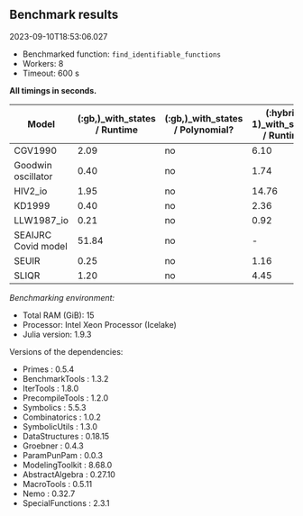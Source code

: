 ## Benchmark results

2023-09-10T18:53:06.027

- Benchmarked function: `find_identifiable_functions`
- Workers: 8
- Timeout: 600 s

**All timings in seconds.**

|Model|(:gb,)_with_states / Runtime|(:gb,)_with_states / Polynomial?|(:hybrid, 1)_with_states / Runtime|(:hybrid, 1)_with_states / Polynomial?|(:hybrid, 2)_with_states / Runtime|(:hybrid, 2)_with_states / Polynomial?|(:hybrid, 3)_with_states / Runtime|(:hybrid, 3)_with_states / Polynomial?|
|-----|---|---|---|---|---|---|---|---|
|CGV1990|2.09|no|6.10|no| - | - |10.97|no|
|Goodwin oscillator|0.40|no|1.74|no|2.82|no|4.24|no|
|HIV2_io|1.95|no|14.76|no| - | - |35.25|no|
|KD1999|0.40|no|2.36|no|3.56|no|5.09|no|
|LLW1987_io|0.21|no|0.92|no|1.51|no|1.93|no|
|SEAIJRC Covid model|51.84|no| - | - | - | - | - | - |
|SEUIR|0.25|no|1.16|no| - | - |2.47|no|
|SLIQR|1.20|no|4.45|no| - | - |21.80|no|

*Benchmarking environment:*

* Total RAM (GiB): 15
* Processor: Intel Xeon Processor (Icelake)
* Julia version: 1.9.3

Versions of the dependencies:

* Primes : 0.5.4
* BenchmarkTools : 1.3.2
* IterTools : 1.8.0
* PrecompileTools : 1.2.0
* Symbolics : 5.5.3
* Combinatorics : 1.0.2
* SymbolicUtils : 1.3.0
* DataStructures : 0.18.15
* Groebner : 0.4.3
* ParamPunPam : 0.0.3
* ModelingToolkit : 8.68.0
* AbstractAlgebra : 0.27.10
* MacroTools : 0.5.11
* Nemo : 0.32.7
* SpecialFunctions : 2.3.1
